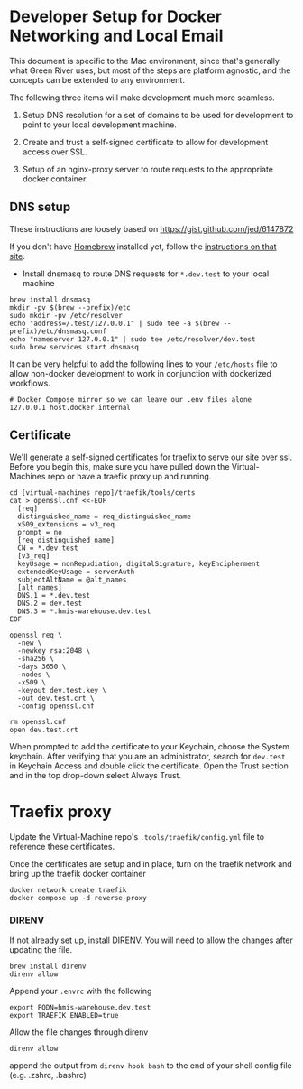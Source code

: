 # Developer Setup for Docker Networking and Local Email

This document is specific to the Mac environment, since that's generally what Green River uses, but most of the steps are platform agnostic, and the concepts can be extended to any environment.

The following three items will make development much more seamless.

1. Setup DNS resolution for a set of domains to be used for development to point to your local development machine.

2. Create and trust a self-signed certificate to allow for development access over SSL.

3. Setup of an nginx-proxy server to route requests to the appropriate docker container.

## DNS setup
These instructions are loosely based on https://gist.github.com/jed/6147872

If you don't have [Homebrew](http://brew.sh/) installed yet, follow the [instructions on that site](http://brew.sh/).

* Install dnsmasq to route DNS requests for `*.dev.test` to your local machine
```
brew install dnsmasq
mkdir -pv $(brew --prefix)/etc
sudo mkdir -pv /etc/resolver
echo "address=/.test/127.0.0.1" | sudo tee -a $(brew --prefix)/etc/dnsmasq.conf
echo "nameserver 127.0.0.1" | sudo tee /etc/resolver/dev.test
sudo brew services start dnsmasq
```

It can be very helpful to add the following lines to your `/etc/hosts` file to allow non-docker development to work in conjunction with dockerized workflows.

```
# Docker Compose mirror so we can leave our .env files alone
127.0.0.1 host.docker.internal
```

## Certificate
We'll generate a self-signed certificates for traefix to serve our site over ssl. Before you begin this, make sure you have pulled down the Virtual-Machines repo or have a traefik proxy up and running.
```
cd [virtual-machines repo]/traefik/tools/certs
cat > openssl.cnf <<-EOF
  [req]
  distinguished_name = req_distinguished_name
  x509_extensions = v3_req
  prompt = no
  [req_distinguished_name]
  CN = *.dev.test
  [v3_req]
  keyUsage = nonRepudiation, digitalSignature, keyEncipherment
  extendedKeyUsage = serverAuth
  subjectAltName = @alt_names
  [alt_names]
  DNS.1 = *.dev.test
  DNS.2 = dev.test
  DNS.3 = *.hmis-warehouse.dev.test
EOF

openssl req \
  -new \
  -newkey rsa:2048 \
  -sha256 \
  -days 3650 \
  -nodes \
  -x509 \
  -keyout dev.test.key \
  -out dev.test.crt \
  -config openssl.cnf

rm openssl.cnf
open dev.test.crt
```

When prompted to add the certificate to your Keychain, choose the System keychain.  After verifying that you are an administrator, search for `dev.test` in Keychain Access and double click the certificate.  Open the Trust section and in the top drop-down select Always Trust.

# Traefix proxy

Update the Virtual-Machine repo's `.tools/traefik/config.yml` file to reference these certificates.

Once the certificates are setup and in place, turn on the traefik network and bring up the traefik docker container
```
docker network create traefik
docker compose up -d reverse-proxy
```

### DIRENV

If not already set up, install DIRENV. You will need to allow the changes after updating the file.

```
brew install direnv
direnv allow
```

Append your `.envrc` with the following 

```
export FQDN=hmis-warehouse.dev.test
export TRAEFIK_ENABLED=true
```

Allow the file changes through direnv
```
direnv allow
```
append the output from `direnv hook bash` to the end of your shell config file (e.g. .zshrc, .bashrc)

